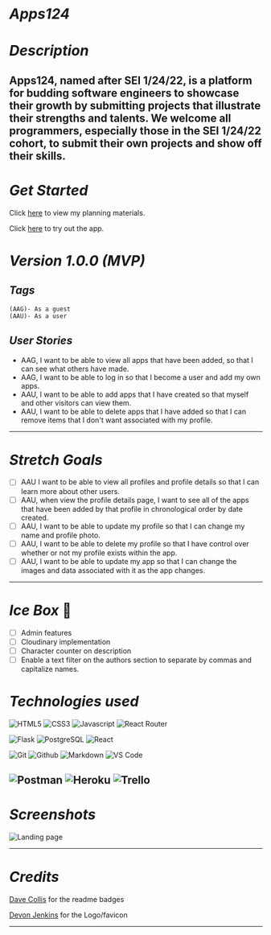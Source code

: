 # *Apps124* 
# *Description* 

Apps124, named after SEI 1/24/22, is a platform for budding software engineers to showcase their growth by submitting projects that illustrate their strengths and talents. We welcome all programmers, especially those in the SEI 1/24/22 cohort, to submit their own projects and show off their skills. 
---
# *Get Started*

Click [here](https://trello.com/b/bDa2ggf9/apps124) to view my planning materials. 

Click [here](https://main--apps124.netlify.app/) to try out the app.   

# *Version 1.0.0 (MVP)*
##  *Tags*
    (AAG)- As a guest
    (AAU)- As a user

## *User Stories*   
  - AAG, I want to be able to view all apps that have been added, so that I can see what others have made.
  - AAG, I want to be able to log in so that I become a user and add my own apps.
  - AAU, I want to be able to add apps that I have created so that myself and other visitors can view them. 
  - AAU, I want to be able to delete apps that I have added so that I can remove items that I don't want associated with my profile. 
---
# *Stretch Goals*
- [ ] AAU I want to be able to view all profiles and profile details so that I can learn more about other users. 
- [ ]  AAU, when view the profile details page, I want to see all of the apps that have been added by that profile in chronological order by date created. 
- [ ] AAU, I want to be able to update my profile so that I can change my name and profile photo. 
- [ ] AAU, I want to be able to delete my profile so that I have control over whether or not my profile exists within the app.
- [ ] AAU, I want to be able to update my app so that I can change the images and data associated with it as the app changes. 
  
---
# *Ice Box* :cold_face:
  - [ ] Admin features
  - [ ] Cloudinary implementation 
  - [ ] Character counter on description
  - [ ] Enable a text filter on the authors section to separate by commas and capitalize names. 
# *Technologies used*
![HTML5](https://camo.githubusercontent.com/a4214d1dd1bec82b1cb472c241c12d288035914037b0a1783de4e4254c6330ea/68747470733a2f2f696d672e736869656c64732e696f2f62616467652f2d48544d4c352d77686974653f7374796c653d666f722d7468652d6261646765266c6f676f3d68746d6c35)
![CSS3](https://camo.githubusercontent.com/598d38ad457a53f406013e61bd9635a7e6d082cfae8c0ff395472829c7060858/68747470733a2f2f696d672e736869656c64732e696f2f62616467652f2d435353332d77686974653f7374796c653d666f722d7468652d6261646765266c6f676f3d63737333266c6f676f436f6c6f723d313537324236)
![Javascript](https://camo.githubusercontent.com/454babc614e60df8f2afe229fdcf0443d2d2641acd9fe8fe6bc8493d50bf833f/68747470733a2f2f696d672e736869656c64732e696f2f62616467652f2d4a6176615363726970742d77686974653f7374796c653d666f722d7468652d6261646765266c6f676f3d6a617661736372697074266c6f676f436f6c6f723d626c61636b)
![React Router](https://camo.githubusercontent.com/86598f56c17cbf15a16742737e8f9378761c5aa796306c8a3579bd31e7be97d8/68747470733a2f2f696d672e736869656c64732e696f2f62616467652f2d52656163745f526f757465722d77686974653f7374796c653d666f722d7468652d626164676526666f722d7468652d6261646765266c6f676f3d72656163742d726f75746572)

![Flask](https://camo.githubusercontent.com/47dc66a0337d1b59e36d6b5f34706eb85ba18987d6f64ba57d2f873960cddb58/68747470733a2f2f696d672e736869656c64732e696f2f62616467652f2d466c61736b2d77686974653f7374796c653d666f722d7468652d6261646765266c6f676f3d466c61736b266c6f676f436f6c6f723d626c61636b)
![PostgreSQL](https://camo.githubusercontent.com/c13050378d5a7fa42f4bdbf36d5de804de28b7304803986ede69b9c5bcb157a4/68747470733a2f2f696d672e736869656c64732e696f2f62616467652f2d506f737467726553514c2d77686974653f7374796c653d666f722d7468652d6261646765266c6f676f3d706f737467726573716c)
![React](https://camo.githubusercontent.com/59117e6c3176fc05167b9e514092ffb14757ca40265df8790047609916d00c19/68747470733a2f2f696d672e736869656c64732e696f2f62616467652f2d52656163742d77686974653f7374796c653d666f722d7468652d6261646765266c6f676f3d5265616374266c6f676f436f6c6f723d626c7565)


![Git](https://camo.githubusercontent.com/86719e1012bad6a070daff5a56073f41fc83ae507d1e01cca50dcbd3ac7103c3/68747470733a2f2f696d672e736869656c64732e696f2f62616467652f2d4769742d77686974653f7374796c653d666f722d7468652d6261646765266c6f676f3d676974)
![Github](https://camo.githubusercontent.com/1078bb690d88d5fc3405a53156d84e2c50c330b50ffbe818a343f8dcf3226b49/68747470733a2f2f696d672e736869656c64732e696f2f62616467652f2d4769744875622d77686974653f7374796c653d666f722d7468652d6261646765266c6f676f3d676974687562266c6f676f436f6c6f723d626c61636b)
![Markdown](https://camo.githubusercontent.com/443135ee2d460a4b61cea9098ea64d557199ba65324776811bc441671c8e8c18/68747470733a2f2f696d672e736869656c64732e696f2f62616467652f2d4d61726b646f776e2d77686974653f7374796c653d666f722d7468652d6261646765266c6f676f3d4d61726b646f776e266c6f676f436f6c6f723d626c61636b)
![VS Code](https://camo.githubusercontent.com/f6c3611f5e221e19edec52af0f34b75b79fb9a5ebe3d7be97c93a00e2e1a044d/68747470733a2f2f696d672e736869656c64732e696f2f62616467652f2d5653253230436f64652d77686974653f7374796c653d666f722d7468652d6261646765266c6f676f3d76697375616c2d73747564696f2d636f6465266c6f676f436f6c6f723d626c7565)

![Postman](https://camo.githubusercontent.com/3e65b9e4e82f7932d2144a9f82435fa55fe490867e99f37b923a602d7d886fd7/68747470733a2f2f696d672e736869656c64732e696f2f62616467652f506f73746d616e2d77686974653f7374796c653d666f722d7468652d6261646765266c6f676f3d706f73746d616e)
![Heroku](https://camo.githubusercontent.com/e514d4a289cf4131b867f4a44061ffa8b519a816336fe9838fb3a5c8d9bea135/68747470733a2f2f696d672e736869656c64732e696f2f62616467652f2d4865726f6b752d77686974653f7374796c653d666f722d7468652d6261646765266c6f676f3d6865726f6b75266c6f676f436f6c6f723d626c61636b)
![Trello](https://camo.githubusercontent.com/53464818761dd2ff83cdeb2f01718cab329e9835d4a55a50ade0c15dca69c71f/68747470733a2f2f696d672e736869656c64732e696f2f62616467652f2d5472656c6c6f2d77686974653f7374796c653d666f722d7468652d6261646765266c6f676f3d5472656c6c6f266c6f676f436f6c6f723d626c61636b)
---
# *Screenshots*
![Landing page](https://i.imgur.com/AOBbOf7.png)

---
# *Credits* 

[Dave Collis](https://github.com/dcollis92#technologies--tools) for the readme badges

[Devon Jenkins](https://www.linkedin.com/in/dvnjnkns/) for the Logo/favicon

---